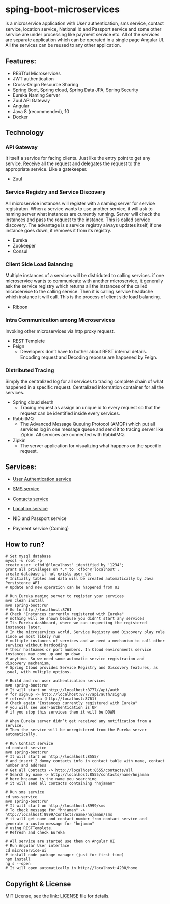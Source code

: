 # sping-boot-microservices
is a microservice application with User authentication, sms service, contact service, location service,
National Id and Passport service and some other service are under processing like payment service etc.
All of the services are separate application which can be operated in a single page
Angular UI. All the services can be reused to any other application.

## Features:
- RESTful Microservices
- JWT authentication
- Cross-Origin Resource Sharing
- Spring Boot, Spring cloud, Spring Data JPA, Spring Security
- Eureka Naming Server
- Zuul API Gateway
- Angular
- Java 8 (recommended), 10
- Docker

## Technology

### API Gateway
It itself a service for facing clients. Just like the entry point to get any service.
Receive all the request and delegates the request to the appropriate service.
Like a gatekeeper.
- Zuul

### Service Registry and Service Discovery
All microservice instances will register with a naming server for service registraton. When a service wants 
to use another service, it will ask to naming server what instances are currently running. Server will check
the instances and pass the request to the instance. This is called service discovery.
The advantage is s service registry always updates itself, if one instance goes down, 
it removes it from its registry.
- Eureka
- Zookeeper
- Consul

### Client Side Load Balancing
Multiple instances of a services will be distriduted to calling services.
if one microservice wants to communicate with another microservice, 
it generally ask the service registry which returns all the instances of the 
called microservice to the calling service. Then it is calling service headache 
which instance it will call. This is the process of client side load balancing.
- Ribbon

### Intra Communication among Microservices
Invoking other microservices via http proxy request.
- REST Templete
- Feign
  - Developers don’t have to bother about REST internal details. Encoding request and 
Decoding reponse are happened by Feign.

### Distributed Tracing
Simply the centralized log for all services to tracing complete chain of what happened 
in a specific request. Centralized information container for all the services.
- Spring cloud sleuth 
  - Tracing request as assign an unique id to every request so that the request can be identified
inside every services.
- RabbitMQ 
  - The Advanced Message Queuing Protocol (AMQP) which put all services log in one message queue 
and send it to tracing server like Zipkin. All services are connected with RabbitMQ.
- Zipkin
  - The server application for visualizing what happens on the specific request.

## Services:
 
 - [User Authentication service](https://github.com/hnjaman/sping-boot-microservices/tree/master/user-authentication)
  
 - [SMS service](https://github.com/hnjaman/sping-boot-microservices/tree/master/sms-service)
 
 - [Contacts service](https://github.com/hnjaman/spring-boot-microservices/tree/master/contact-service)
  
 - [Location service](https://github.com/hnjaman/sping-boot-microservices/tree/master/location-service)
 
 - NID and Passport service
 
 - Payment service (Coming)
  
##  How to run?

```
# Set mysql database 
mysql -u root -p
create user 'cfbd'@'localhost' identified by '1234';
grant all privileges on *.* to 'cfbd'@'localhost';
create database if not exists user_db;
# Initially tables and data will be created automatically by Java Persistence API
# Update and new operation can be happened from UI
```

```
# Run Eureka naming server to register your services  
mvn clean install
mvn spring-boot:run
# Go to http://localhost:8761
# Check "Instances currently registered with Eureka"
# nothing will be shown because you didn't start any services
# Its Eureka dashboard, where we can inspecting the registered instances later. 
# In the microservices world, Service Registry and Discovery play role since we most likely run 
# multiple instances of services and we need a mechanism to call other services without hardcoding
# their hostnames or port numbers. In Cloud environments service instances may come up and go down
# anytime. So we need some automatic service registration and discovery mechanism. 
# Spring Cloud provides Service Registry and Discovery features, as usual, with multiple options.
```

```
# Build and run user authentication services  
mvn spring-boot:run
# It will start on http://localhost:8777//api/auth
# for signup -> http://localhost:8777/api/auth/signup
# refresh Eureka (http://localhost:8761)
# Check again "Instances currently registered with Eureka"
# you will see user-authentication is UP
# if you stop this services then it will be DOWN

# When Eureka server didn’t get received any notification from a service. 
# Then the service will be unregistered from the Eureka server automatically.
```

```
# Run Contact service
cd contact-service
mvn spring-boot:run
# It will start on http://localhost:8555/
# and insert 2 dummy contacts info in contact table with name, contact number and address
# Get all Contacts -> http://localhost:8555/contacts/all
# Search by name -> http://localhost:8555/contacts/name/hnjaman
# here hnjaman is the name you searching 
# it will send all contacts containing "hnjaman"
```

```
# Run sms service
cd sms-service
mvn spring-boot:run
# It will start on http://localhost:8999/sms
# To check message for "hnjaman" -> http://localhost:8999/contacts/name/hnjaman/sms
# it will get name and contact number from contact service and generate a custom message for "hnjaman"
# using RESTTemplete.
# Refresh and check Eureka
```

```
# All service are started use them on Angular UI
# Run Angular User interface
cd microservice-ui
# install node package manager (just for first time)
npm install
ng s --open
# It will open automatically in http://localhost:4200/home
```

## Copyright & License

MIT License, see the link: [LICENSE](https://github.com/hnjaman/sping-boot-microservices/blob/master/LICENSE) file for details.
